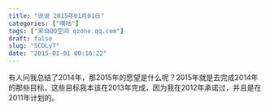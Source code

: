 ```yaml
---
title: "说说 2015年01月01日"
categories: ["嘀咕"]
tags: ["来自QQ空间 qzone.qq.com"]
draft: false
slug: "5CDLyT"
date: "2015-01-01 00:16:22"
---
```


有人问我总结了2014年，那2015年的愿望是什么呢？2015年就是去完成2014年的那些目标，这些目标我本该在2013年完成，因为我在2012年承诺过，并且是在2011年计划的。
